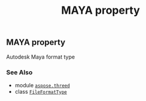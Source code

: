 ﻿---
title: MAYA property
second_title: Aspose.3D for Python via .NET API References
description: 
type: docs
weight: 150
url: /aspose.threed/fileformattype/maya/
is_root: false
---

## MAYA property


Autodesk Maya format type

### See Also
* module [`aspose.threed`](../../)
* class [`FileFormatType`](/3d/python-net/aspose.threed/fileformattype)
